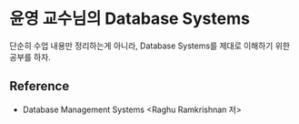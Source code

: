# 윤영 교수님의 Database Systems
단순히 수업 내용만 정리하는게 아니라, Database Systems를 제대로 이해하기 위한 공부를 하자.

## Reference
- Database Management Systems \<Raghu Ramkrishnan 저>

